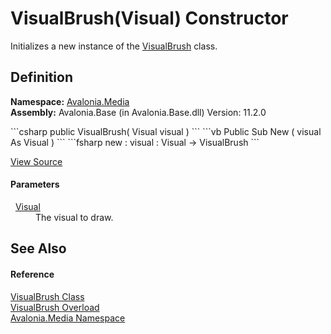 # VisualBrush(Visual) Constructor


Initializes a new instance of the <a href="T_Avalonia_Media_VisualBrush">VisualBrush</a> class.



## Definition
**Namespace:** <a href="N_Avalonia_Media">Avalonia.Media</a>  
**Assembly:** Avalonia.Base (in Avalonia.Base.dll) Version: 11.2.0

<Tabs groupId="api-code-preview">
<TabItem value="csharp" label="C#">
```csharp
public VisualBrush(
	Visual visual
)
```
</TabItem>
<TabItem value="vb" label="VB">
```vb
Public Sub New ( 
	visual As Visual
)
```
</TabItem>
<TabItem value="fsharp" label="F#">
```fsharp
new : 
        visual : Visual -> VisualBrush
```
</TabItem>
</Tabs>



<a href="https://github.com/AvaloniaUI/Avalonia/tree/master/src/Avalonia.Base/Media/VisualBrush.cs#L36" title="View the source code">View Source</a>



#### Parameters
<dl><dt>  <a href="T_Avalonia_Visual">Visual</a></dt><dd>The visual to draw.</dd></dl>

## See Also


#### Reference
<a href="T_Avalonia_Media_VisualBrush">VisualBrush Class</a>  
<a href="Overload_Avalonia_Media_VisualBrush__ctor">VisualBrush Overload</a>  
<a href="N_Avalonia_Media">Avalonia.Media Namespace</a>  
